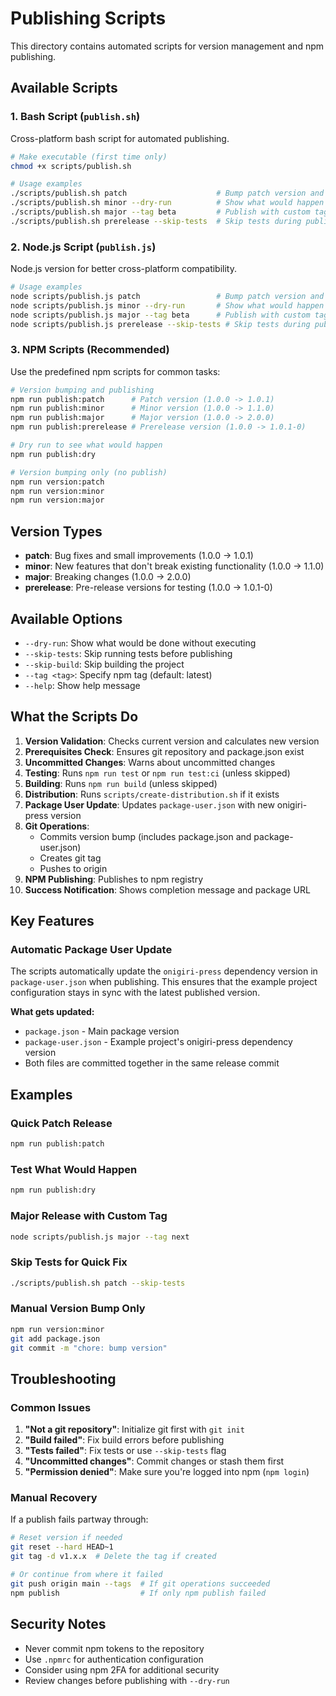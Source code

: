 # Publishing Scripts

This directory contains automated scripts for version management and npm publishing.

## Available Scripts

### 1. Bash Script (`publish.sh`)
Cross-platform bash script for automated publishing.

```bash
# Make executable (first time only)
chmod +x scripts/publish.sh

# Usage examples
./scripts/publish.sh patch                    # Bump patch version and publish
./scripts/publish.sh minor --dry-run          # Show what would happen
./scripts/publish.sh major --tag beta         # Publish with custom tag
./scripts/publish.sh prerelease --skip-tests  # Skip tests during publish
```

### 2. Node.js Script (`publish.js`)
Node.js version for better cross-platform compatibility.

```bash
# Usage examples
node scripts/publish.js patch                 # Bump patch version and publish
node scripts/publish.js minor --dry-run       # Show what would happen
node scripts/publish.js major --tag beta      # Publish with custom tag
node scripts/publish.js prerelease --skip-tests # Skip tests during publish
```

### 3. NPM Scripts (Recommended)
Use the predefined npm scripts for common tasks:

```bash
# Version bumping and publishing
npm run publish:patch      # Patch version (1.0.0 -> 1.0.1)
npm run publish:minor      # Minor version (1.0.0 -> 1.1.0)
npm run publish:major      # Major version (1.0.0 -> 2.0.0)
npm run publish:prerelease # Prerelease version (1.0.0 -> 1.0.1-0)

# Dry run to see what would happen
npm run publish:dry

# Version bumping only (no publish)
npm run version:patch
npm run version:minor
npm run version:major
```

## Version Types

- **patch**: Bug fixes and small improvements (1.0.0 → 1.0.1)
- **minor**: New features that don't break existing functionality (1.0.0 → 1.1.0)
- **major**: Breaking changes (1.0.0 → 2.0.0)
- **prerelease**: Pre-release versions for testing (1.0.0 → 1.0.1-0)

## Available Options

- `--dry-run`: Show what would be done without executing
- `--skip-tests`: Skip running tests before publishing
- `--skip-build`: Skip building the project
- `--tag <tag>`: Specify npm tag (default: latest)
- `--help`: Show help message

## What the Scripts Do

1. **Version Validation**: Checks current version and calculates new version
2. **Prerequisites Check**: Ensures git repository and package.json exist
3. **Uncommitted Changes**: Warns about uncommitted changes
4. **Testing**: Runs `npm run test` or `npm run test:ci` (unless skipped)
5. **Building**: Runs `npm run build` (unless skipped)
6. **Distribution**: Runs `scripts/create-distribution.sh` if it exists
7. **Package User Update**: Updates `package-user.json` with new onigiri-press version
8. **Git Operations**: 
   - Commits version bump (includes package.json and package-user.json)
   - Creates git tag
   - Pushes to origin
9. **NPM Publishing**: Publishes to npm registry
10. **Success Notification**: Shows completion message and package URL

## Key Features

### Automatic Package User Update
The scripts automatically update the `onigiri-press` dependency version in `package-user.json` when publishing. This ensures that the example project configuration stays in sync with the latest published version.

**What gets updated:**
- `package.json` - Main package version
- `package-user.json` - Example project's onigiri-press dependency version
- Both files are committed together in the same release commit

## Examples

### Quick Patch Release
```bash
npm run publish:patch
```

### Test What Would Happen
```bash
npm run publish:dry
```

### Major Release with Custom Tag
```bash
node scripts/publish.js major --tag next
```

### Skip Tests for Quick Fix
```bash
./scripts/publish.sh patch --skip-tests
```

### Manual Version Bump Only
```bash
npm run version:minor
git add package.json
git commit -m "chore: bump version"
```

## Troubleshooting

### Common Issues

1. **"Not a git repository"**: Initialize git first with `git init`
2. **"Build failed"**: Fix build errors before publishing
3. **"Tests failed"**: Fix tests or use `--skip-tests` flag
4. **"Uncommitted changes"**: Commit changes or stash them first
5. **"Permission denied"**: Make sure you're logged into npm (`npm login`)

### Manual Recovery

If a publish fails partway through:

```bash
# Reset version if needed
git reset --hard HEAD~1
git tag -d v1.x.x  # Delete the tag if created

# Or continue from where it failed
git push origin main --tags  # If git operations succeeded
npm publish                  # If only npm publish failed
```

## Security Notes

- Never commit npm tokens to the repository
- Use `.npmrc` for authentication configuration
- Consider using npm 2FA for additional security
- Review changes before publishing with `--dry-run`

